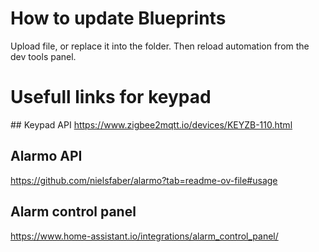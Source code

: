 # How to update Blueprints
Upload file, or replace it into the folder.
Then reload automation from the dev tools panel.

# Usefull links for keypad

## Keypad API
https://www.zigbee2mqtt.io/devices/KEYZB-110.html

## Alarmo API
https://github.com/nielsfaber/alarmo?tab=readme-ov-file#usage

## Alarm control panel
https://www.home-assistant.io/integrations/alarm_control_panel/